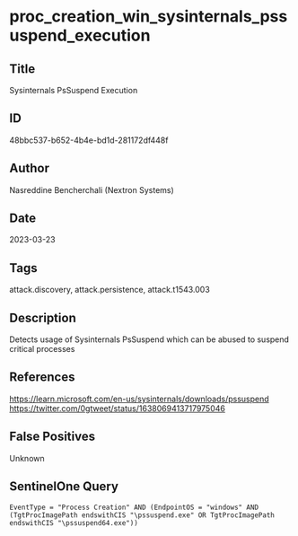# proc_creation_win_sysinternals_pssuspend_execution

## Title
Sysinternals PsSuspend Execution

## ID
48bbc537-b652-4b4e-bd1d-281172df448f

## Author
Nasreddine Bencherchali (Nextron Systems)

## Date
2023-03-23

## Tags
attack.discovery, attack.persistence, attack.t1543.003

## Description
Detects usage of Sysinternals PsSuspend which can be abused to suspend critical processes

## References
https://learn.microsoft.com/en-us/sysinternals/downloads/pssuspend
https://twitter.com/0gtweet/status/1638069413717975046

## False Positives
Unknown

## SentinelOne Query
```
EventType = "Process Creation" AND (EndpointOS = "windows" AND (TgtProcImagePath endswithCIS "\pssuspend.exe" OR TgtProcImagePath endswithCIS "\pssuspend64.exe"))

```